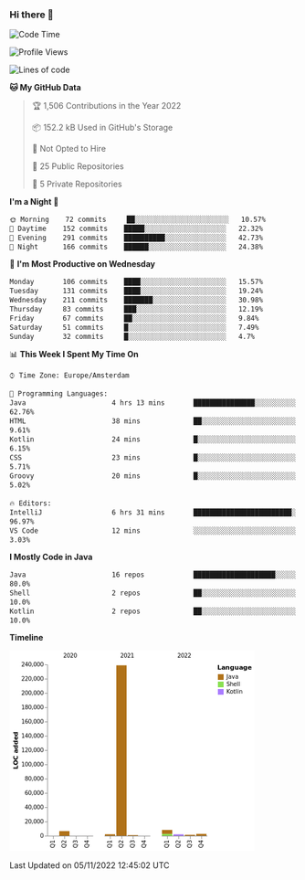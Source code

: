 ### Hi there 👋


<!--START_SECTION:waka-->
![Code Time](http://img.shields.io/badge/Code%20Time-2%2C583%20hrs%2056%20mins-blue)

![Profile Views](http://img.shields.io/badge/Profile%20Views-0-blue)

![Lines of code](https://img.shields.io/badge/From%20Hello%20World%20I%27ve%20Written-263%20Thousand%20lines%20of%20code-blue)

**🐱 My GitHub Data** 

> 🏆 1,506 Contributions in the Year 2022
 > 
> 📦 152.2 kB Used in GitHub's Storage 
 > 
> 🚫 Not Opted to Hire
 > 
> 📜 25 Public Repositories 
 > 
> 🔑 5 Private Repositories  
 > 
**I'm a Night 🦉** 

```text
🌞 Morning    72 commits     ██░░░░░░░░░░░░░░░░░░░░░░░   10.57% 
🌆 Daytime    152 commits    █████░░░░░░░░░░░░░░░░░░░░   22.32% 
🌃 Evening    291 commits    ██████████░░░░░░░░░░░░░░░   42.73% 
🌙 Night      166 commits    ██████░░░░░░░░░░░░░░░░░░░   24.38%

```
📅 **I'm Most Productive on Wednesday** 

```text
Monday       106 commits    ████░░░░░░░░░░░░░░░░░░░░░   15.57% 
Tuesday      131 commits    ████░░░░░░░░░░░░░░░░░░░░░   19.24% 
Wednesday    211 commits    ███████░░░░░░░░░░░░░░░░░░   30.98% 
Thursday     83 commits     ███░░░░░░░░░░░░░░░░░░░░░░   12.19% 
Friday       67 commits     ██░░░░░░░░░░░░░░░░░░░░░░░   9.84% 
Saturday     51 commits     █░░░░░░░░░░░░░░░░░░░░░░░░   7.49% 
Sunday       32 commits     █░░░░░░░░░░░░░░░░░░░░░░░░   4.7%

```


📊 **This Week I Spent My Time On** 

```text
⌚︎ Time Zone: Europe/Amsterdam

💬 Programming Languages: 
Java                     4 hrs 13 mins       ███████████████░░░░░░░░░░   62.76% 
HTML                     38 mins             ██░░░░░░░░░░░░░░░░░░░░░░░   9.61% 
Kotlin                   24 mins             █░░░░░░░░░░░░░░░░░░░░░░░░   6.15% 
CSS                      23 mins             █░░░░░░░░░░░░░░░░░░░░░░░░   5.71% 
Groovy                   20 mins             █░░░░░░░░░░░░░░░░░░░░░░░░   5.02%

🔥 Editors: 
IntelliJ                 6 hrs 31 mins       ████████████████████████░   96.97% 
VS Code                  12 mins             ░░░░░░░░░░░░░░░░░░░░░░░░░   3.03%

```

**I Mostly Code in Java** 

```text
Java                     16 repos            ████████████████████░░░░░   80.0% 
Shell                    2 repos             ██░░░░░░░░░░░░░░░░░░░░░░░   10.0% 
Kotlin                   2 repos             ██░░░░░░░░░░░░░░░░░░░░░░░   10.0%

```


**Timeline**

![Chart not found](https://raw.githubusercontent.com/powercasgamer/powercasgamer/master/charts/bar_graph.png) 


 Last Updated on 05/11/2022 12:45:02 UTC
<!--END_SECTION:waka-->
